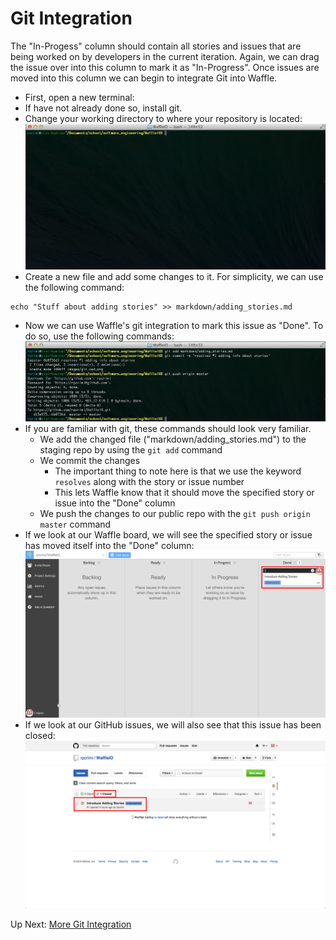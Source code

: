 # Git Integration

The "In-Progess" column should contain all stories and issues that are being worked on by developers in the current iteration. Again, we can drag the issue over into this column to mark it as "In-Progress". Once issues are moved into this column we can begin to integrate Git into Waffle.

- First, open a new terminal:
- If have not already done so, install git.
- Change your working directory to where your repository is located:
![Change CWD](/images/git_cwd.png?raw=true "Change CWD")
- Create a new file and add some changes to it. For simplicity, we can use the following command:
```
echo "Stuff about adding stories" >> markdown/adding_stories.md
```
- Now we can use Waffle's git integration to mark this issue as "Done". To do so, use the following commands:
![Resolve Issue](/images/git_resolve_1.png?raw=true "Resolve Issue")
- If you are familiar with git, these commands should look very familiar.
	- We add the changed file ("markdown/adding_stories.md") to the staging repo by using the `git add` command
	- We commit the changes
		- The important thing to note here is that we use the keyword `resolves` along with the story or issue number
		- This lets Waffle know that it should move the specified story or issue into the "Done" column
	- We push the changes to our public repo with the `git push origin master` command
- If we look at our Waffle board, we will see the specified story or issue has moved itself into the "Done" column:
![Moved to Done](/images/w_moved_to_done.png?raw=true "Moved to Done")
- If we look at our GitHub issues, we will also see that this issue has been closed:
![Issue Closed](/images/gh_issue_1_closed.png?raw=true "Issue Closed")

Up Next: [More Git Integration](https://github.com/rpcrimi/WaffleIO/blob/master/markdown/git_integration_more.md)